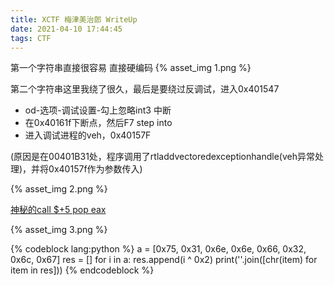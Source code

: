 ```yaml
---
title: XCTF 梅津美治郎 WriteUp
date: 2021-04-10 17:44:45
tags: CTF
---
```


第一个字符串直接很容易 直接硬编码
{% asset_img 1.png %}

第二个字符串这里我绕了很久，最后是要绕过反调试，进入0x401547

* od-选项-调试设置-勾上忽略int3 中断
* 在0x40161f下断点，然后F7 step into
* 进入调试进程的veh，0x40157F

<!--more-->

(原因是在00401B31处，程序调用了rtladdvectoredexceptionhandle(veh异常处理)，并将0x40157f作为参数传入)

{% asset_img 2.png %}

[神秘的call $+5 pop eax](https://blog.csdn.net/magictong/article/details/7610482)

{% asset_img 3.png %}

{% codeblock lang:python %}
a = [0x75, 0x31, 0x6e, 0x6e, 0x66, 0x32, 0x6c, 0x67]
res = []
for i in a:
    res.append(i ^ 0x2)
print(''.join([chr(item) for item in res]))
{% endcodeblock %}
